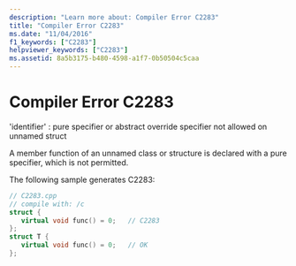 ```yaml
---
description: "Learn more about: Compiler Error C2283"
title: "Compiler Error C2283"
ms.date: "11/04/2016"
f1_keywords: ["C2283"]
helpviewer_keywords: ["C2283"]
ms.assetid: 8a5b3175-b480-4598-a1f7-0b50504c5caa
---
```

# Compiler Error C2283

'identifier' : pure specifier or abstract override specifier not allowed on unnamed struct

A member function of an unnamed class or structure is declared with a pure specifier, which is not permitted.

The following sample generates C2283:

```cpp
// C2283.cpp
// compile with: /c
struct {
   virtual void func() = 0;   // C2283
};
struct T {
   virtual void func() = 0;   // OK
};
```
